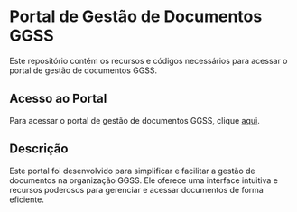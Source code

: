 # Portal de Gestão de Documentos GGSS

Este repositório contém os recursos e códigos necessários para acessar o portal de gestão de documentos GGSS.

## Acesso ao Portal

Para acessar o portal de gestão de documentos GGSS, clique [aqui](https://pedrxx.github.io/BaseDeDocumentos-GGSS/).

## Descrição

Este portal foi desenvolvido para simplificar e facilitar a gestão de documentos na organização GGSS. Ele oferece uma interface intuitiva e recursos poderosos para gerenciar e acessar documentos de forma eficiente.
